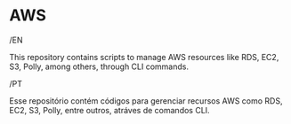 # AWS
/EN

This repository contains scripts to manage AWS resources like RDS, EC2, S3, Polly, among others, through CLI commands.


/PT

Esse repositório contém códigos para gerenciar recursos AWS como RDS, EC2, S3, Polly, entre outros, atráves de comandos CLI.

